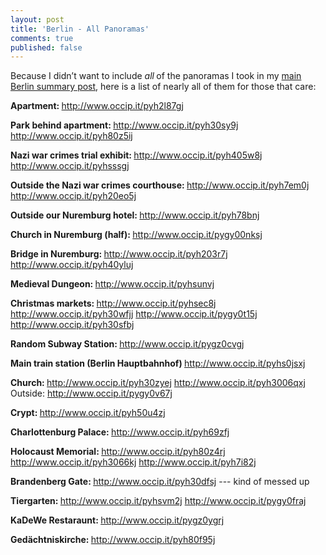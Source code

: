```yaml
---
layout: post
title: 'Berlin - All Panoramas'
comments: true
published: false
---
```


Because I didn’t want to include <em>all<strong> </strong></em>of the panoramas I took in my <a href="http://www.sethgholson.com/2010/12/berlin/">main Berlin summary post</a>, here is a list of nearly all of them for those that care:

<strong>Apartment:
</strong><a href="http://www.occip.it/pyh2l87gj">http://www.occip.it/pyh2l87gj</a>

<strong>Park behind apartment:
</strong><a href="http://www.occip.it/pyh30sy9j">http://www.occip.it/pyh30sy9j</a>
<a href="http://www.occip.it/pyh80z5ij">http://www.occip.it/pyh80z5ij</a>

<strong>Nazi war crimes trial exhibit:
</strong><a href="http://www.occip.it/pyh405w8j">http://www.occip.it/pyh405w8j</a>
<a href="http://www.occip.it/pyhsssgj">http://www.occip.it/pyhsssgj</a>

<strong>Outside the Nazi war crimes courthouse:
</strong><a href="http://www.occip.it/pyh7em0j">http://www.occip.it/pyh7em0j</a>
<a href="http://www.occip.it/pyh20eo5j">http://www.occip.it/pyh20eo5j</a>

<strong>Outside our Nuremburg hotel:
</strong><a href="http://www.occip.it/pyh78bnj">http://www.occip.it/pyh78bnj</a>

<strong>Church in Nuremburg (half):
</strong><a href="http://www.occip.it/pygy00nksj">http://www.occip.it/pygy00nksj</a>

<strong>Bridge in Nuremburg:
</strong><a href="http://www.occip.it/pyh203r7j">http://www.occip.it/pyh203r7j</a>
<a href="http://www.occip.it/pyh40yluj">http://www.occip.it/pyh40yluj</a>

<strong>Medieval Dungeon:
</strong><a href="http://www.occip.it/pyhsunvj">http://www.occip.it/pyhsunvj</a>

<strong>Christmas markets:
</strong><a href="http://www.occip.it/pyhsec8j">http://www.occip.it/pyhsec8j</a>
<a href="http://www.occip.it/pyh30wfjj">http://www.occip.it/pyh30wfjj</a>
<a href="http://www.occip.it/pygy0t15j">http://www.occip.it/pygy0t15j</a>
<a href="http://www.occip.it/pyh30sfbj">http://www.occip.it/pyh30sfbj</a>

<strong>Random Subway Station:
</strong><a href="http://www.occip.it/pygz0cvgj">http://www.occip.it/pygz0cvgj</a>

<strong>Main train station (Berlin Hauptbahnhof)
</strong><a href="http://www.occip.it/pyhs0jsxj">http://www.occip.it/pyhs0jsxj</a>

<strong>Church:
</strong><a href="http://www.occip.it/pyh30zyej">http://www.occip.it/pyh30zyej</a>
<a href="http://www.occip.it/pyh3006qxj">http://www.occip.it/pyh3006qxj</a>
Outside: <a href="http://www.occip.it/pygy0v67j">http://www.occip.it/pygy0v67j</a>

<strong>Crypt:
</strong><a href="http://www.occip.it/pyh50u4zj">http://www.occip.it/pyh50u4zj</a>

<strong>Charlottenburg Palace:
</strong><a href="http://www.occip.it/pyh69zfj">http://www.occip.it/pyh69zfj</a>

<strong>Holocaust Memorial:
</strong><a href="http://www.occip.it/pyh80z4rj">http://www.occip.it/pyh80z4rj</a>
<a href="http://www.occip.it/pyh3066kj">http://www.occip.it/pyh3066kj</a>
<a href="http://www.occip.it/pyh7i82j">http://www.occip.it/pyh7i82j</a>

<strong>Brandenberg Gate:
</strong><a href="http://www.occip.it/pyh30dfsj">http://www.occip.it/pyh30dfsj</a> --- kind of messed up

<strong>Tiergarten:
</strong><a href="http://www.occip.it/pyhsvm2j">http://www.occip.it/pyhsvm2j</a>
<a href="http://www.occip.it/pygy0fraj">http://www.occip.it/pygy0fraj</a>

<strong>KaDeWe Restaraunt:
</strong><a href="http://www.occip.it/pygz0ygrj">http://www.occip.it/pygz0ygrj</a>

<strong>Gedächtniskirche:
</strong><a href="http://www.occip.it/pyh80f95j">http://www.occip.it/pyh80f95j</a>
